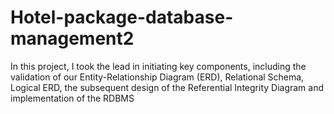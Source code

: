 # Hotel-package-database-management2
In this project, I took the lead in initiating key components, including the validation of our Entity-Relationship Diagram (ERD), Relational Schema, Logical ERD, the subsequent design of the Referential Integrity Diagram and implementation of the RDBMS
